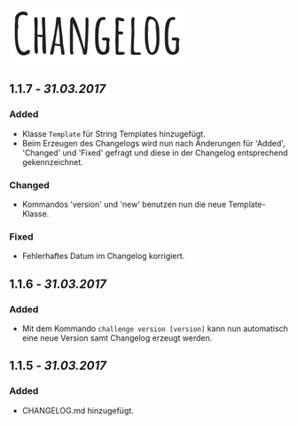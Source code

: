 ![Changelog](assets/Changelog.png)

<!-- CHANGES -->

## 1.1.7 _- 31.03.2017_
### Added
- Klasse `Template` für String Templates hinzugefügt.
- Beim Erzeugen des Changelogs wird nun nach Änderungen für 'Added', 'Changed' und 'Fixed' gefragt und diese in der Changelog entsprechend gekennzeichnet.

### Changed
- Kommandos 'version' und 'new' benutzen nun die neue Template-Klasse.

### Fixed
- Fehlerhaftes Datum im Changelog korrigiert.

## 1.1.6 _- 31.03.2017_
### Added
- Mit dem Kommando `challenge version [version]` kann nun automatisch eine neue Version samt Changelog erzeugt werden.

## 1.1.5 _- 31.03.2017_
### Added
- CHANGELOG.md hinzugefügt.
